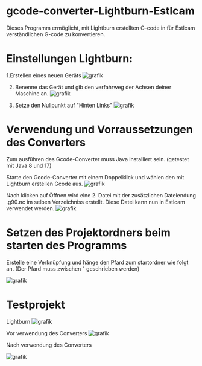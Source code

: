 # gcode-converter-Lightburn-Estlcam

Dieses Programm ermöglicht, mit Lightburn erstellten G-code in für Estlcam verständlichen G-code zu konvertieren.

# Einstellungen Lightburn:

1.Erstellen eines neuen Geräts
![grafik](https://github.com/yErnst/gcode-converter-Lightburn-Estlcam/assets/144956031/382c05a5-3689-4318-965e-833277b1e75e)

2. Benenne das Gerät und gib den verfahrweg der Achsen deiner Maschine an.
![grafik](https://github.com/yErnst/gcode-converter-Lightburn-Estlcam/assets/144956031/3ebefc18-3d39-49d8-b927-a778a1f7d932)

3. Setze den Nullpunkt auf "Hinten Links"
![grafik](https://github.com/yErnst/gcode-converter-Lightburn-Estlcam/assets/144956031/33eed461-7163-44a8-8cc6-3d419f648483)


# Verwendung und Vorraussetzungen des Converters

Zum ausführen des Gcode-Converter muss Java installiert sein. (getestet mit Java 8 und 17)

Starte den Gcode-Converter mit einem Doppelklick und wählen den mit Lightburn erstellen Gcode aus.
![grafik](https://github.com/yErnst/gcode-converter-Lightburn-Estlcam/assets/144956031/73be58b2-1f17-49d8-803b-4f00ebd44e19)

Nach klicken auf Öffnen wird eine 2. Datei mit der zusätzlichen Dateiendung .g90.nc im selben Verzeichniss erstellt. Diese Datei kann nun in Estlcam verwendet werden.
![grafik](https://github.com/yErnst/gcode-converter-Lightburn-Estlcam/assets/144956031/cd5f586b-344e-4868-ba2e-c3dc905f425a)

# Setzen des Projektordners beim starten des Programms
Erstelle eine Verknüpfung und hänge den Pfard zum startordner wie folgt an. (Der Pfard muss zwischen " geschrieben werden)

![grafik](https://github.com/yErnst/gcode-converter-Lightburn-Estlcam/assets/144956031/d05e7f55-b755-4c30-86a1-bd164569d180)

# Testprojekt
Lightburn
![grafik](https://github.com/yErnst/gcode-converter-Lightburn-Estlcam/assets/144956031/7d5997b7-45fc-4934-9ff1-dc776ca443ea)

Vor verwendung des Converters
![grafik](https://github.com/yErnst/gcode-converter-Lightburn-Estlcam/assets/144956031/d59ee035-fc70-4a6a-b27a-9a07c5d045ca)


Nach verwendung des Converters

![grafik](https://github.com/yErnst/gcode-converter-Lightburn-Estlcam/assets/144956031/b61bd66c-ce19-43f3-91c4-0e889c53beb8)
